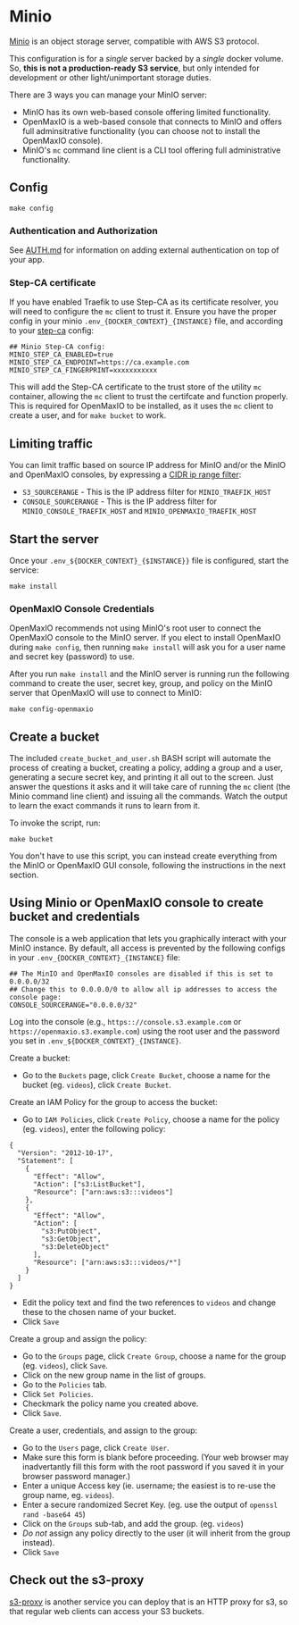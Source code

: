 # Minio

[Minio](https://github.com/minio/minio) is an object storage server, compatible
with AWS S3 protocol. 

This configuration is for a *single* server backed by a *single* docker volume.
So, **this is not a production-ready S3 service**, but only intended for
development or other light/unimportant storage duties.

There are 3 ways you can manage your MinIO server:
 * MinIO has its own web-based console offering limited functionality.
 * OpenMaxIO is a web-based console that connects to MinIO and offers
  full adminsitrative functionality (you can choose not to install the
  OpenMaxIO console).
 * MinIO's `mc` command line client is a CLI tool offering full
  administrative functionality.

## Config

```
make config
```

### Authentication and Authorization

See [AUTH.md](../AUTH.md) for information on adding external authentication on
top of your app.

### Step-CA certificate

If you have enabled Traefik to use Step-CA as its certificate
resolver, you will need to configure the `mc` client to trust it.
Ensure you have the proper config in your minio
`.env_{DOCKER_CONTEXT}_{INSTANCE}` file, and according to your
[step-ca](../step-ca) config:

```
## Minio Step-CA config:
MINIO_STEP_CA_ENABLED=true
MINIO_STEP_CA_ENDPOINT=https://ca.example.com
MINIO_STEP_CA_FINGERPRINT=xxxxxxxxxxx
```

This will add the Step-CA certificate to the trust store of the
utility `mc` container, allowing the `mc` client to trust the
certifcate and function properly. This is required for OpenMaxIO to be
installed, as it uses the `mc` client to create a user, and for
`make bucket` to work.

## Limiting traffic

You can limit traffic based on source IP address for MinIO and/or the
MinIO and OpenMaxIO consoles, by expressing a [CIDR ip range
filter](https://doc.traefik.io/traefik/middlewares/tcp/ipallowlist/):

 * `S3_SOURCERANGE` - This is the IP address filter for `MINIO_TRAEFIK_HOST`
 * `CONSOLE_SOURCERANGE` - This is the IP address filter for `MINIO_CONSOLE_TRAEFIK_HOST` and `MINIO_OPENMAXIO_TRAEFIK_HOST`

## Start the server

Once your `.env_${DOCKER_CONTEXT}_{$INSTANCE}}` file is configured,
start the service:

```
make install
```

### OpenMaxIO Console Credentials

OpenMaxIO recommends not using MinIO's root user to connect the
OpenMaxIO console to the MinIO server. If you elect to install
OpenMaxIO during `make config`, then running `make install` will ask
you for a user name and secret key (password) to use.

After you run `make install` and the MinIO server is running run the
following command to create the user, secret key, group, and policy on
the MinIO server that OpenMaxIO will use to connect to MinIO:

```
make config-openmaxio
```

## Create a bucket

The included `create_bucket_and_user.sh` BASH script will automate the
process of creating a bucket, creating a policy, adding a group and a
user, generating a secure secret key, and printing it all out to the
screen. Just answer the questions it asks and it will take care of
running the `mc` client (the Minio command line client) and issuing
all the commands. Watch the output to learn the exact commands it runs
to learn from it.

To invoke the script, run:

```
make bucket
```

You don't have to use this script, you can instead create everything
from the MinIO or OpenMaxIO GUI console, following the instructions in
the next section.

## Using Minio or OpenMaxIO console to create bucket and credentials

The console is a web application that lets you graphically interact
with your MinIO instance. By default, all access is prevented by the
following configs in your `.env_{DOCKER_CONTEXT}_{INSTANCE}` file:

```
## The MinIO and OpenMaxIO consoles are disabled if this is set to 0.0.0.0/32
## Change this to 0.0.0.0/0 to allow all ip addresses to access the console page:
CONSOLE_SOURCERANGE="0.0.0.0/32"
```

Log into the console (e.g., `https:://console.s3.example.com` or
`https://openmaxio.s3.example.com`) using the root user and the
password you set in `.env_${DOCKER_CONTEXT}_{INSTANCE}`.

Create a bucket:

 * Go to the `Buckets` page, click `Create Bucket`, choose a name for the bucket
   (eg. `videos`), click `Create Bucket`.

Create an IAM Policy for the group to access the bucket:

 * Go to `IAM Policies`, click `Create Policy`, choose a name for the policy
   (eg. `videos`), enter the following policy:


```
{
  "Version": "2012-10-17",
  "Statement": [
    {
      "Effect": "Allow",
      "Action": ["s3:ListBucket"],
      "Resource": ["arn:aws:s3:::videos"]
    },
    {
      "Effect": "Allow",
      "Action": [
        "s3:PutObject",
        "s3:GetObject",
        "s3:DeleteObject"
      ],
      "Resource": ["arn:aws:s3:::videos/*"]
    }
  ]
}
```

 * Edit the policy text and find the two references to `videos` and change these
   to the chosen name of your bucket.
 * Click `Save`

Create a group and assign the policy:

 * Go to the `Groups` page, click `Create Group`, choose a name for the group
   (eg. `videos`), click `Save`.
 * Click on the new group name in the list of groups.
 * Go to the `Policies` tab.
 * Click `Set Policies`.
 * Checkmark the policy name you created above.
 * Click `Save`.

Create a user, credentials, and assign to the group:

 * Go to the `Users` page, click `Create User`.
 * Make sure this form is blank before proceeding. (Your web browser may
   inadvertantly fill this form with the root password if you saved it in your
   browser password manager.)
 * Enter a unique Access key (ie. username; the easiest is to re-use the group name, eg. `videos`).
 * Enter a secure randomized Secret Key. (eg. use the output of `openssl rand -base64 45`)
 * Click on the `Groups` sub-tab, and add the group. (eg. `videos`)
 * *Do not* assign any policy directly to the user (it will inherit from the group instead).
 * Click `Save`

## Check out the s3-proxy

[s3-proxy](../s3-proxy) is another service you can deploy that is an HTTP proxy
for s3, so that regular web clients can access your S3 buckets.

